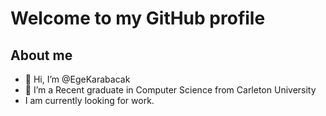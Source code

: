 # Welcome to my GitHub profile

## About me
- 👋 Hi, I’m @EgeKarabacak
- 👀 I’m a Recent graduate in Computer Science from Carleton University
- I am currently looking for work.

  


<!---
EgeKarabacak/EgeKarabacak is a ✨ special ✨ repository because its `README.md` (this file) appears on your GitHub profile.
You can click the Preview link to take a look at your changes.
--->
